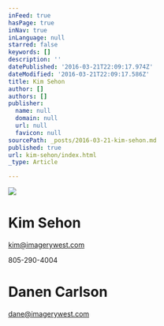 ```yaml
---
inFeed: true
hasPage: true
inNav: true
inLanguage: null
starred: false
keywords: []
description: ''
datePublished: '2016-03-21T22:09:17.974Z'
dateModified: '2016-03-21T22:09:17.586Z'
title: Kim Sehon
author: []
authors: []
publisher:
  name: null
  domain: null
  url: null
  favicon: null
sourcePath: _posts/2016-03-21-kim-sehon.md
published: true
url: kim-sehon/index.html
_type: Article

---
```

![](https://the-grid-user-content.s3-us-west-2.amazonaws.com/8dcf194c-dcba-4233-bc0f-bc28a56111f8.jpg)

# Kim Sehon

kim@imagerywest.com

805-290-4004

# Danen Carlson

dane@imagerywest.com